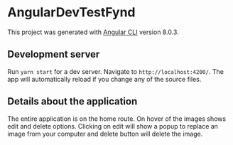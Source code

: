 # AngularDevTestFynd

This project was generated with [Angular CLI](https://github.com/angular/angular-cli) version 8.0.3.

## Development server

Run `yarn start` for a dev server. Navigate to `http://localhost:4200/`. The app will automatically reload if you change any of the source files.

## Details about the application

The entire application is on the home route. On hover of the images shows edit and delete options. Clicking on edit will show a popup to replace an image from your computer and delete button will delete the image.